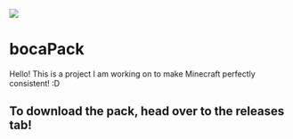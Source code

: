 ![](https://i.imgur.com/5YgNLQX.png)

# bocaPack
Hello! This is a project I am working on to make Minecraft perfectly consistent! :D

## To download the pack, head over to the releases tab!
